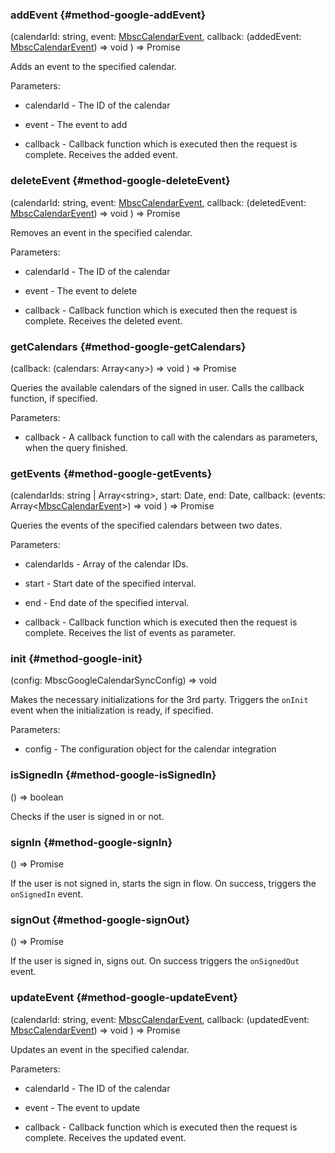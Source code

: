 ### addEvent {#method-google-addEvent}

(calendarId: string, event: [MbscCalendarEvent](#type-MbscCalendarEvent), callback: (addedEvent: [MbscCalendarEvent](#type-MbscCalendarEvent)) => void
) => Promise


Adds an event to the specified calendar.

Parameters:
 - calendarId - The ID of the calendar

 - event - The event to add

 - callback - Callback function which is executed then the request is complete. Receives the added event.


### deleteEvent {#method-google-deleteEvent}

(calendarId: string, event: [MbscCalendarEvent](#type-MbscCalendarEvent), callback: (deletedEvent: [MbscCalendarEvent](#type-MbscCalendarEvent)) => void
) => Promise


Removes an event in the specified calendar.

Parameters:
 - calendarId - The ID of the calendar

 - event - The event to delete

 - callback - Callback function which is executed then the request is complete. Receives the deleted event.


### getCalendars {#method-google-getCalendars}

(callback: (calendars: Array&lt;any&gt;) => void
) => Promise


Queries the available calendars of the signed in user.
Calls the callback function, if specified.

Parameters:
 - callback - A callback function to call with the calendars as parameters, when the query finished.


### getEvents {#method-google-getEvents}

(calendarIds: string &#124; Array&lt;string&gt;, start: Date, end: Date, callback: (events: Array&lt;[MbscCalendarEvent](#type-MbscCalendarEvent)&gt;) => void
) => Promise


Queries the events of the specified calendars between two dates.

Parameters:
 - calendarIds - Array of the calendar IDs.

 - start - Start date of the specified interval.

 - end - End date of the specified interval.

 - callback - Callback function which is executed then the request is complete. Receives the list of events as parameter.


### init {#method-google-init}

(config: MbscGoogleCalendarSyncConfig) => void


Makes the necessary initializations for the 3rd party.
Triggers the `onInit` event when the initialization is ready, if specified.

Parameters:
 - config - The configuration object for the calendar integration


### isSignedIn {#method-google-isSignedIn}

() => boolean


Checks if the user is signed in or not.

### signIn {#method-google-signIn}

() => Promise


If the user is not signed in, starts the sign in flow. On success, triggers the `onSignedIn` event.

### signOut {#method-google-signOut}

() => Promise


If the user is signed in, signs out. On success triggers the `onSignedOut` event.

### updateEvent {#method-google-updateEvent}

(calendarId: string, event: [MbscCalendarEvent](#type-MbscCalendarEvent), callback: (updatedEvent: [MbscCalendarEvent](#type-MbscCalendarEvent)) => void
) => Promise


Updates an event in the specified calendar.

Parameters:
 - calendarId - The ID of the calendar

 - event - The event to update

 - callback - Callback function which is executed then the request is complete. Receives the updated event.

